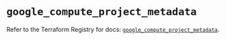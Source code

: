 # `google_compute_project_metadata`

Refer to the Terraform Registry for docs: [`google_compute_project_metadata`](https://registry.terraform.io/providers/hashicorp/google-beta/5.21.0/docs/resources/google_compute_project_metadata).
